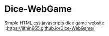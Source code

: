 # Dice-WebGame
Simple HTML,css,javascripts dice game 
 website ::https://jithin665.github.io/Dice-WebGame/
